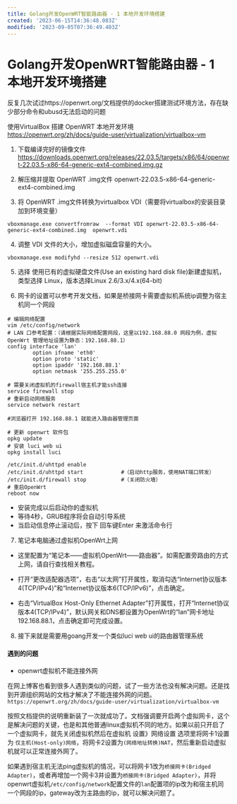 ```yaml
---
title: Golang开发OpenWRT智能路由器 - 1 本地开发环境搭建
created: '2023-06-15T14:36:48.083Z'
modified: '2023-09-05T07:36:49.403Z'
---
```


# Golang开发OpenWRT智能路由器 - 1 本地开发环境搭建

反复几次试过https://openwrt.org/文档提供的docker搭建测试环境方法，存在缺少部分命令和ubusd无法启动的问题

使用VirtualBox 搭建 OpenWRT 本地开发环境
https://openwrt.org/zh/docs/guide-user/virtualization/virtualbox-vm

1. 下载编译完好的镜像文件
https://downloads.openwrt.org/releases/22.03.5/targets/x86/64/openwrt-22.03.5-x86-64-generic-ext4-combined.img.gz

2. 解压缩并提取 OpenWRT .img文件
openwrt-22.03.5-x86-64-generic-ext4-combined.img

3. 将 OpenWRT .img文件转换为virtualbox VDI（需要将virtualbox的安装目录加到环境变量）
```shell
vboxmanage.exe convertfromraw  --format VDI openwrt-22.03.5-x86-64-generic-ext4-combined.img  openwrt.vdi
```

4. 调整 VDI 文件的大小，增加虚拟磁盘容量的大小。
```shell
vboxmanage.exe modifyhd --resize 512 openwrt.vdi
```

5. 选择 使用已有的虚拟硬盘文件(Use an existing hard disk file)新建虚拟机，类型选择 Linux，版本选择Linux 2.6/3.x/4.x(64-bit)

6. 网卡的设置可以参考开发文档，如果是桥接网卡需要虚拟机系统ip调整为宿主机同一个网段
```shell
# 编辑网络配置
vim /etc/config/network
# LAN 口参考配置：（请根据实际网络配置网段，这里以192.168.88.0 网段为例，虚拟 OpenWrt 管理地址设置为静态：192.168.88.1）
config interface 'lan'
        option ifname 'eth0'
        option proto 'static'
        option ipaddr '192.168.88.1'
        option netmask '255.255.255.0'

# 需要关闭虚拟机的firewall宿主机才能ssh连接
service firewall stop
# 重新启动网络服务
service network restart

#浏览器打开 192.168.88.1 就能进入路由器管理页面

```
```shell
# 更新 openwrt 软件包
opkg update
# 安装 luci web ui
opkg install luci

/etc/init.d/uhttpd enable
/etc/init.d/uhttpd start			#（启动http服务，使用NAT端口转发）
/etc/init.d/firewall stop			#（关闭防火墙）
# 重启OpenWrt
reboot now
```

- 安装完成以后启动你的虚拟机
- 等待4秒，GRUB程序将会自动引导系统
- 当启动信息停止滚动后，按下 回车键Enter 来激活命令行

7. 笔记本电脑通过虚拟机OpenWrt上网
- 这里配置为“笔记本——虚拟机OpenWrt——路由器”。如需配置旁路由的方式上网，请自行查找相关教程。

- 打开“更改适配器选项”，右击“以太网”打开属性，取消勾选“Internet协议版本4(TCP/IPv4)”和“Internet协议版本6(TCP/IPv6)”，点击确定。

- 右击“VirtualBox Host-Only Ethernet Adapter”打开属性，打开“Internet协议版本4(TCP/IPv4)”，默认网关和DNS都设置为OpenWrt的“lan”网卡地址192.168.88.1，点击确定即可完成设置。

8. 接下来就是需要用goang开发一个类似luci web ui的路由器管理系统

#### 遇到的问题
- openwrt虚拟机不能连接外网

在网上博客也看到很多人遇到类似的问题，试了一些方法也没有解决问题。还是找到开源组织网站的文档才解决了不能连接外网的问题。`https://openwrt.org/zh/docs/guide-user/virtualization/virtualbox-vm`

按照文档提供的说明重新装了一次就成功了。文档强调要开启两个虚拟网卡，这个是解决问题的关键，也是和其他普通linux虚拟机不同的地方。如果以前只开启了一个虚拟网卡，就先关闭虚拟机然后在虚拟机 设置》网络设置 选项里将网卡1设置为 `仅主机(Host-only)网络`，将网卡2设置为`(网络地址转换)NAT`，然后重新启动虚拟机就可以正常连接外网了。

如果遇到宿主机无法ping虚拟机的情况，可以将网卡1改为`桥接网卡(Bridged Adapter)`，或者再增加一个网卡3并设置为`桥接网卡(Bridged Adapter)`，并将openwrt虚拟机`/etc/config/network`配置文件的`lan`配置项的ip改为和宿主机同一个网段的ip，gateway改为主路由的ip，就可以解决问题了。






